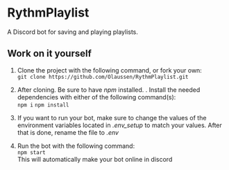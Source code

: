 # RythmPlaylist
A Discord bot for saving and playing playlists. 

## Work on it yourself

1. Clone the project with the following command, or fork your own: <br>
```git clone https://github.com/Olaussen/RythmPlaylist.git``` <br>

2. After cloning. Be sure to have *npm* installed. . Install the needed dependencies with either of the following command(s):  <br>
```npm i``` ```npm install```

3. If you want to run your bot, make sure to change the values of the environment variables located in *.env_setup* to match your values. After that is done, rename the file to *.env*

4. Run the bot with the following command: <br>
```npm start```<br>
This will automatically make your bot online in discord



